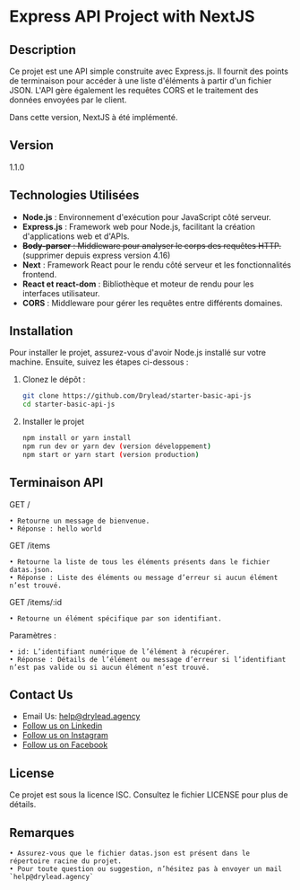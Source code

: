 # Express API Project with NextJS

## Description

Ce projet est une API simple construite avec Express.js. Il fournit des points de terminaison pour accéder à une liste d'éléments à partir d'un fichier JSON. L'API gère également les requêtes CORS et le traitement des données envoyées par le client.

Dans cette version, NextJS à été implémenté.

## Version

1.1.0

## Technologies Utilisées

- **Node.js** : Environnement d'exécution pour JavaScript côté serveur.
- **Express.js** : Framework web pour Node.js, facilitant la création d'applications web et d'APIs.
- ~~**Body-parser** : Middleware pour analyser le corps des requêtes HTTP.~~ (supprimer depuis express version 4.16)
- **Next** : Framework React pour le rendu côté serveur et les fonctionnalités frontend.
- **React et react-dom** : Bibliothèque et moteur de rendu pour les interfaces utilisateur.
- **CORS** : Middleware pour gérer les requêtes entre différents domaines.

## Installation

Pour installer le projet, assurez-vous d'avoir Node.js installé sur votre machine. Ensuite, suivez les étapes ci-dessous :

1. Clonez le dépôt :

   ```bash
   git clone https://github.com/Drylead/starter-basic-api-js
   cd starter-basic-api-js
   ```

2. Installer le projet

   ```bash
   npm install or yarn install
   npm run dev or yarn dev (version développement)
   npm start or yarn start (version production)
   ```

## Terminaison API

GET /

    • Retourne un message de bienvenue.
    • Réponse : hello world

GET /items

    • Retourne la liste de tous les éléments présents dans le fichier datas.json.
    • Réponse : Liste des éléments ou message d’erreur si aucun élément n’est trouvé.

GET /items/:id

    • Retourne un élément spécifique par son identifiant.

Paramètres :

    • id: L’identifiant numérique de l’élément à récupérer.
    • Réponse : Détails de l’élément ou message d’erreur si l’identifiant n’est pas valide ou si aucun élément n’est trouvé.

## Contact Us

- Email Us: help@drylead.agency
- [Follow us on Linkedin](https://www.linkedin.com/company/drylead)
- [Follow us on Instagram](https://www.instagram.com/drylead/)
- [Follow us on Facebook](https://facebook.com/drylead/)

## License

Ce projet est sous la licence ISC. Consultez le fichier LICENSE pour plus de détails.

## Remarques

    • Assurez-vous que le fichier datas.json est présent dans le répertoire racine du projet.
    • Pour toute question ou suggestion, n’hésitez pas à envoyer un mail `help@drylead.agency`
